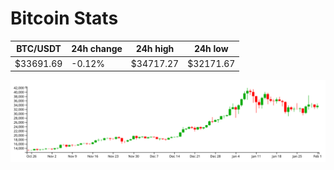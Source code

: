 # Bitcoin Stats

BTC/USDT|24h change|24h high|24h low|
|---|---|---|---|
|$33691.69|-0.12%|$34717.27|$32171.67|

<img src="./chart.svg">
